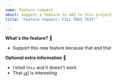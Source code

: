 ```yaml
---
name: Feature request
about: Suggest a feature to add to this project
title: 'Feature request: FILL THIS TEXT!'

---
```


**What's the feature?** 🧐

- Support this new feature because that and that

**Optional extra information** 🚀

- I tried `this` and it doesn't work
- That [url](https://github.com/qdm12/deunhealth) is interesting
